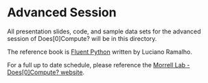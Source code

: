 # Advanced Session

All presentation slides, code, and sample data sets for the advanced session of Does[0]Compute? will be in this directory.

The reference book is [Fluent Python](http://shop.oreilly.com/product/0636920032519.do) written by Luciano Ramalho.

For a full up to date schedule, please reference the [Morrell Lab - Does[0]Compute? website](http://morrelllab.github.io/compute/).
